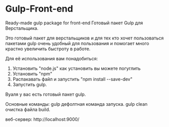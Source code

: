 # Gulp-Front-end
Ready-made gulp package for front-end
Готовый пакет Gulp для Верстальщика.

Это готовый пакет для верстальщиков и для тех кто хочет пользоваться пакетами gulp очень удобный для пользования и помогает много крастно увеличить быстроту в работе.

Для её использования вам понадобиться:
1. Установить "node.js" как установить вы можете погуглить
2. Установить "npm"
3. Распакавать файл и запустить "npm install --save-dev"
4. Запустить gulp.

Вуаля у вас есть готовый пакет gulp.

Основные команды:
gulp дефолтная команда запуска.
gulp clean очистка файла build.

веб-сервер:
http://localhost:9000/
